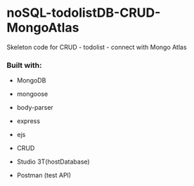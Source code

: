 # noSQL-todolistDB-CRUD-MongoAtlas
Skeleton code for CRUD - todolist - connect with Mongo Atlas

### Built with:

* MongoDB

* mongoose

* body-parser

* express

* ejs

* CRUD

* Studio 3T(hostDatabase)

* Postman (test API)
